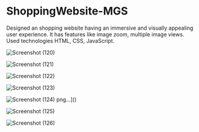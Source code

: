 # ShoppingWebsite-MGS
Designed an shopping website having an immersive and visually appealing user experience. It has features like image zoom, multiple image views. Used technologies HTML, CSS, JavaScript.


![Screenshot (120)](https://github.com/varunsangwal/ShoppingWebsite-MGS/assets/61310149/215c9a18-3663-453c-96c6-aebbea42b00d)

![Screenshot (121)](https://github.com/varunsangwal/ShoppingWebsite-MGS/assets/61310149/1b550436-b4fd-43c9-ab5f-98d79f2f937f)

![Screenshot (122)](https://github.com/varunsangwal/ShoppingWebsite-MGS/assets/61310149/22f0b4ad-0a87-456d-921d-257f1b8def10)

![Screenshot (123)](https://github.com/varunsangwal/ShoppingWebsite-MGS/assets/61310149/89f7060a-46ae-49b3-a1ac-edbcb14048ee)

![Screenshot (124)](https://github.com/varunsangwal/ShoppingWebsite-MGS/assets/61310149/ab12cf34-583f-464a-8864-821db2ed48e9)
png…]()

![Screenshot (125)](https://github.com/varunsangwal/ShoppingWebsite-MGS/assets/61310149/ad770843-eff4-4780-b40f-91a8709bfb84)

![Screenshot (126)](https://github.com/varunsangwal/ShoppingWebsite-MGS/assets/61310149/fa1f0b30-3364-415f-af63-c816c19fb78d)




